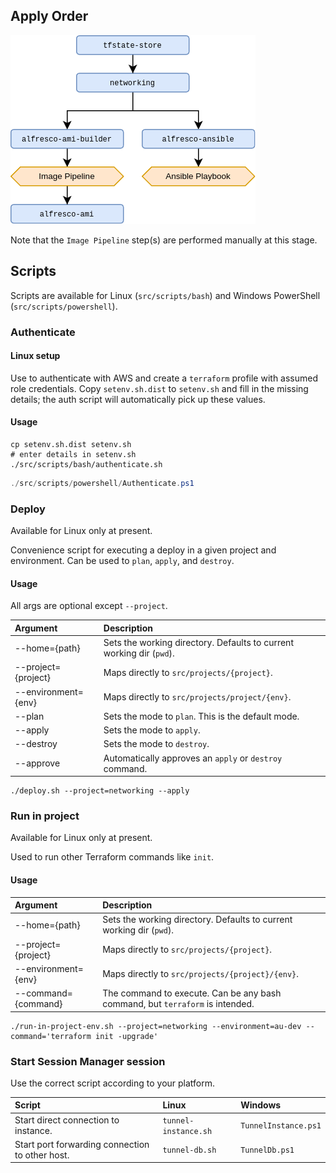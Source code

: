 ## Apply Order

![Apply order.](readme-files/sandbox-apply-order.png "Apply order.")

Note that the `Image Pipeline` step(s) are performed manually at this stage.

## Scripts

Scripts are available for Linux (`src/scripts/bash`) and Windows PowerShell (`src/scripts/powershell`).

### Authenticate

#### Linux setup

Use to authenticate with AWS and create a `terraform` profile with assumed role credentials. Copy `setenv.sh.dist` to
`setenv.sh` and fill in the missing details; the auth script will automatically pick up these values.

#### Usage

```shell
cp setenv.sh.dist setenv.sh
# enter details in setenv.sh
./src/scripts/bash/authenticate.sh
```

```powershell
./src/scripts/powershell/Authenticate.ps1
```

### Deploy

Available for Linux only at present.

Convenience script for executing a deploy in a given project and environment. Can be used to `plan`, `apply`, and
`destroy`.

#### Usage

All args are optional except `--project`.

| Argument            | Description                                                          |
|:--------------------|:---------------------------------------------------------------------|
| --home={path}       | Sets the working directory. Defaults to current working dir (`pwd`). |
| --project={project} | Maps directly to `src/projects/{project}`.                           |
| --environment={env} | Maps directly to `src/projects/project/{env}`.                       |
| --plan              | Sets the mode to `plan`. This is the default mode.                   | 
| --apply             | Sets the mode to `apply`.                                            |
| --destroy           | Sets the mode to `destroy`.                                          |
| --approve           | Automatically approves an `apply` or `destroy` command.              |

```shell
./deploy.sh --project=networking --apply
```

### Run in project

Available for Linux only at present.

Used to run other Terraform commands like `init`.

#### Usage

| Argument            | Description                                                                   |
|:--------------------|:------------------------------------------------------------------------------|
| --home={path}       | Sets the working directory. Defaults to current working dir (`pwd`).          |
| --project={project} | Maps directly to `src/projects/{project}`.                                    |
| --environment={env} | Maps directly to `src/projects/{project}/{env}`.                              |
| --command={command} | The command to execute. Can be any bash command, but `terraform` is intended. | 

```shell
./run-in-project-env.sh --project=networking --environment=au-dev --command='terraform init -upgrade'
```

### Start Session Manager session

Use the correct script according to your platform.

| Script                                          | Linux                | Windows              |
|:------------------------------------------------|:---------------------|:---------------------|
| Start direct connection to instance.            | `tunnel-instance.sh` | `TunnelInstance.ps1` |
| Start port forwarding connection to other host. | `tunnel-db.sh`       | `TunnelDb.ps1`       |
